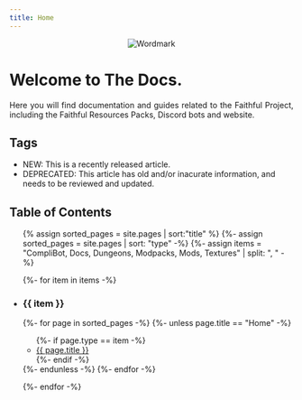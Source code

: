 ```yaml
---
title: Home
---
```

<p align="center">
  <img src="https://database.faithfulpack.net/images/branding/wordmarks/outlined/flat/faithful_flat_border.png" alt="Wordmark">
</p>

<h1>Welcome to The Docs.</h1>
<p align="justify">Here you will find documentation and guides related to the Faithful Project, including the Faithful Resources Packs, Discord bots and website.</p>

<h2>Tags</h2>
<ul class="no-heads">
  <li><span class="new-badge">NEW</span>: This is a recently released article.</li>
  <li><span class="deprecated-badge">DEPRECATED</span>: This article has old and/or inacurate information, and needs to be reviewed and updated.</li>
</ul>

<h2>Table of Contents</h2>
<div class="table-of-content" style="position: inherit;">

<ul>

{% assign sorted_pages = site.pages | sort:"title" %}
{%- assign sorted_pages = site.pages | sort: "type" -%}
{%- assign items = "CompliBot, Docs, Dungeons, Modpacks, Mods, Textures" | split: ", " -%}

{%- for item in items -%}
<li><h3>{{ item }}</h3></li>

{%- for page in sorted_pages -%}
{%- unless page.title == "Home" -%}
<ul>
{%- if page.type == item -%}
<li><a href="{{ site.baseurl }}{{ page.url }}">{{ page.title }}</a></li>
{%- endif -%}
</ul>
{%- endunless -%}
{%- endfor -%}

{%- endfor -%}
</ul>
</div>
